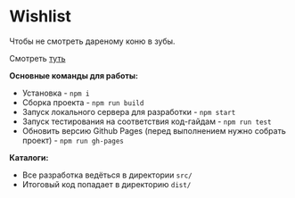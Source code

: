 # Wishlist

Чтобы не смотреть дареному коню в зубы.

Смотреть [туть](https://dreadwood.github.io/wishlist/)

**Основные команды для работы:**

* Установка - `npm i`
* Сборка проекта - `npm run build`
* Запуск локального сервера для разработки - `npm start`
* Запуск тестирования на соответствия код-гайдам - `npm run test`
* Обновить версию Github Pages (перед выполнением нужно собрать проект) - `npm run gh-pages`

**Каталоги:**

* Все разработка ведёться в директории `src/`
* Итоговый код попадает в директорию `dist/`
